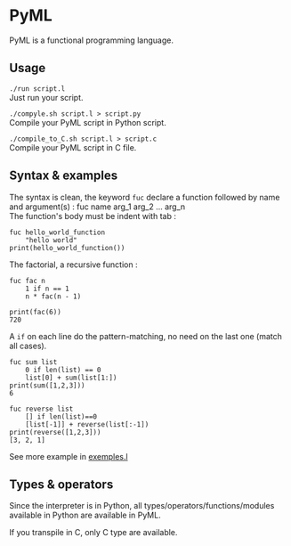 # PyML

PyML is a functional programming language.

## Usage

`./run script.l`  
Just run your script.

`./compyle.sh script.l > script.py`  
Compile your PyML script in Python script.

`./compile_to_C.sh script.l > script.c`  
Compile your PyML script in C file.


## Syntax & examples

The syntax is clean, the keyword `fuc` declare a function followed by name and argument(s) :
fuc <lt>name<gt> arg_1 arg_2 ... arg_n  
The function's body must be indent with tab :

    fuc hello_world_function  
        "hello world"  
    print(hello_world_function())

The factorial, a recursive function :

    fuc fac n
        1 if n == 1 
        n * fac(n - 1)

    print(fac(6))
    720

A `if` on each line do the pattern-matching, no need on the last one (match all cases).

    fuc sum list
        0 if len(list) == 0
	    list[0] + sum(list[1:])  
    print(sum([1,2,3]))
    6

    fuc reverse list
	    [] if len(list)==0
	    [list[-1]] + reverse(list[:-1])   
    print(reverse([1,2,3]))
    [3, 2, 1]

See more example in [exemples.l](exemples.l)

## Types & operators

Since the interpreter is in Python, all types/operators/functions/modules available in Python are available in PyML.

If you transpile in C, only C type are available.
